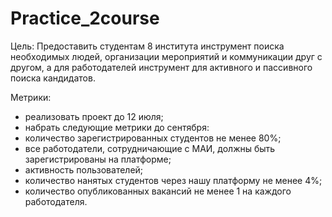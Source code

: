 # Practice_2course
Цель:
Предоставить студентам 8 института инструмент поиска необходимых людей, организации мероприятий и коммуникации друг с другом,
а для работодателей инструмент для активного и пассивного поиска кандидатов.

Метрики:
- реализовать проект до 12 июля;
- набрать следующие метрики до сентября:
- количество зарегистрированных студентов не менее 80%;
- все работодатели, сотрудничающие с МАИ, должны быть зарегистрированы на платформе;
- активность пользователей;
- количество нанятых студентов через нашу платформу не менее 4%;
- количество опубликованных вакансий не менее 1 на каждого работодателя.
